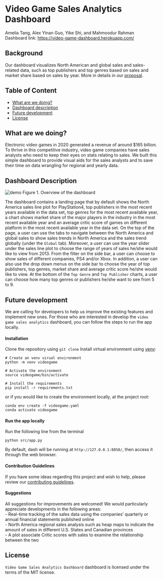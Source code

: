 Video Game Sales Analytics Dashboard
================
Amelia Tang, Alex Yinan Guo, Yike Shi, and Mahmoodur Rahman
<br>Dashboard link: https://video-game-dashboard.herokuapp.com/ 

## Background

Our dashboard visualizes North American and global sales and
sales-related data, such as top publishers and top genres based on sales
and market share based on sales by year. More in details in our
[proposal](https://github.com/UBC-MDS/video_game_sales_dashboard/blob/main/doc/proposal.md).

## Table of Content

-   [What are we doing?](#what-are-we-doing)
-   [Dashboard description](#dashboard-description)
-   [Future development](#future-development)
-   [License](#license)

## What are we doing?

Electronic video games in 2020 generated a revenue of around $165
billion. To thrive in this competitive industry, video game companies
have sales analysts who need to keep their eyes on stats relating to
sales. We built this simple dashboard to provide visual aids for the
sales analysts and to save their time on data wrangling for regional and
yearly data.

## Dashboard Description

![demo](./src/fig/demo.gif) Figure 1. Overview of the dashboard
</p>

The dashboard contains a landing page that by default shows the North
America sales line plot for PlayStation4, top publishers in the most
recent years available in the data set, top genres for the most recent
available year, a chart shows market share of the major players in the
industry in the most recent available year and an average critic score
of games on different platform in the most recent available year in the
data set. On the top of the page, a user can use the tabs to navigate
between the North America and global sales to show sales trends in North
America and the sales trend globally (under the `Global` tab). Moreover,
a user can use the year slider under the sales line plot to choose the
range of years of sales he/she would like to view from 2013. From the
filter on the side bar, a user can choose to show sales of different
companies, PS4 and/or Xbox. In addition, a user can also use the drop
down menus on the side bar to choose the year of top publishers, top
genres, market share and average critic score he/she would like to view.
At the bottom of the `Top Genre` and `Top Publisher` charts, a user can
choose how many top genres or publishers he/she want to see from 5 to 9.

## Future development

We are calling for developers to help us improve the existing features
and implement new ones. For those who are interested in develop the
`video game sales analytics` dashboard, you can follow the steps to run
the app locally.

#### Installation

Clone the repository using `git clone` Install virtual environment using
[venv](https://docs.python.org/3/library/venv.html):

    # Create an venv virual environment 
    python -m venv videogame 

    # Activate the environment 
    source videogame/bin/activate 

    # Install the requirements 
    pip install -r requirements.txt

or if you would like to create the environment locally, at the project
root:

    conda env create -f videogame.yaml
    conda activate videogame

#### Run the app locally

Run the following line from the terminal

    python src/app.py

By default, dash will be running at `http://127.0.0.1:8050/`, then
access it through the web browser.

#### Contribution Guidelines

If you have some ideas regarding this project and wish to help, please
review our [contributing guidelines](CONTRIBUTING.md).

#### Suggestions

All suggestions for improvements are welcomed! We would particularly
appreciate developments in the following areas: <br>- Real-time tracking
of the sales data using the companies’ quarterly or annual financial
statements published online <br>- North America regional sales analysis
such as heap maps to indicate the amount of sales in different U.S.
States and Canadian provinces <br>- A plot associate Critic scores with
sales to examine the relationship between the two

## License

`Video Game Sales Analytics Dashboard` dashboard is licensed under the
terms of the MIT license.
